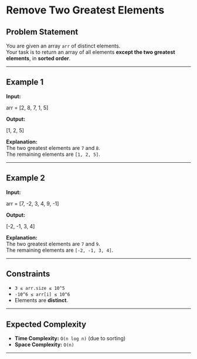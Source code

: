 # Remove Two Greatest Elements

## Problem Statement
You are given an array `arr` of distinct elements.  
Your task is to return an array of all elements **except the two greatest elements**, in **sorted order**.

---

## Example 1
**Input:**

arr = [2, 8, 7, 1, 5]


**Output:**

[1, 2, 5]


**Explanation:**  
The two greatest elements are `7` and `8`.  
The remaining elements are `[1, 2, 5]`.

---

## Example 2
**Input:**

arr = [7, -2, 3, 4, 9, -1]


**Output:**

[-2, -1, 3, 4]


**Explanation:**  
The two greatest elements are `7` and `9`.  
The remaining elements are `[-2, -1, 3, 4]`.

---

## Constraints
- `3 ≤ arr.size ≤ 10^5`
- `-10^6 ≤ arr[i] ≤ 10^6`
- Elements are **distinct**.

---

## Expected Complexity
- **Time Complexity:** `O(n log n)` (due to sorting)  
- **Space Complexity:** `O(n)`

---
